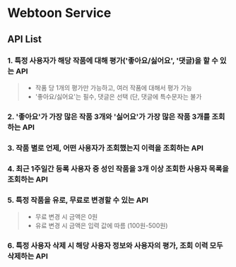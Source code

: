 # Webtoon Service

## API List

### 1. 특정 사용자가 해당 작품에 대해 평가('좋아요/싫어요', '댓글)을 할 수 있는 API
> - 작품 당 1개의 평가만 가능하고, 여러 작품에 대해서 평가 가능  
> - '좋아요/싫어요'는 필수, 댓글은 선택 (단, 댓글에 특수문자는 불가

### 2. '좋아요'가 가장 많은 작품 3개와 '싫어요'가 가장 많은 작품 3개를 조회하는 API
### 3. 작품 별로 언제, 어떤 사용자가 조회했는지 이력을 조회하는 API
### 4. 최근 1주일간 등록 사용자 중 성인 작품을 3개 이상 조회한 사용자 목록을 조회하는 API
### 5. 특정 작품을 유로, 무료로 변경할 수 있는 API
> - 무료 변경 시 금액은 0원  
> - 유료 변경 시 금액은 입력 값에 따름 (100원-500원)
### 6. 특정 사용자 삭제 시 해당 사용자 정보와 사용자의 평가, 조회 이력 모두 삭제하는 API